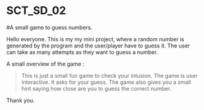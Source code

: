 # SCT_SD_02
#A small game to guess numbers.

Hello everyone. This is my my mini project, where a random number is generated by the program and the user/player have to guess it. The user can take as many attempts as they want to guess a number.

A small overview of the game :
> This is just a small fun game to check your intusion.
> The game is user interactive. It asks for your guess.
> The game also gives you a small hint saying how close are you to guess the correct number.

Thank you.
